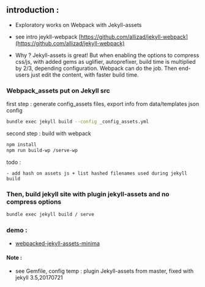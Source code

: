 ## introduction :

- Exploratory works on Webpack with Jekyll-assets

- see intro jeykll-webpack [https://github.com/allizad/jekyll-webpack](https://github.com/allizad/jekyll-webpack)

- Why ? Jekyll-assets is great! But when enabling the options to compress css/js, with added gems as uglifier, autoprefixer, build time is multiplied by 2/3, depending configuration. Webpack can do the job. Then end-users just edit the content, with faster build time.


### Webpack_assets put on Jekyll src

first step : generate config_assets files, export info from data/templates json config

```bash
bundle exec jekyll build --config _config_assets.yml
```

second step : build with webpack

```bash
npm install
npm run build-wp /serve-wp
```

todo : 
	
	- add hash on assets js + list hashed filenames used during jekyll build



### Then, build jekyll site with plugin jekyll-assets and no compress options

```bash
bundle exec jekyll build / serve
```


### demo :

- [webpacked-jekyll-assets-minima](https://d2m.tech/webpacked-jekyll-assets-minima/)





#### Note  :

- see Gemfile, config temp :  plugin Jekyll-assets from master, fixed with jekyll 3.5,20170721






